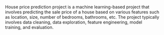House price prediction project is a machine learning-based project that involves predicting the sale price of a house based on various features such as location, size, number of bedrooms, bathrooms, etc.
The project typically involves data cleaning, data exploration, feature engineering, model training, and evaluation.
